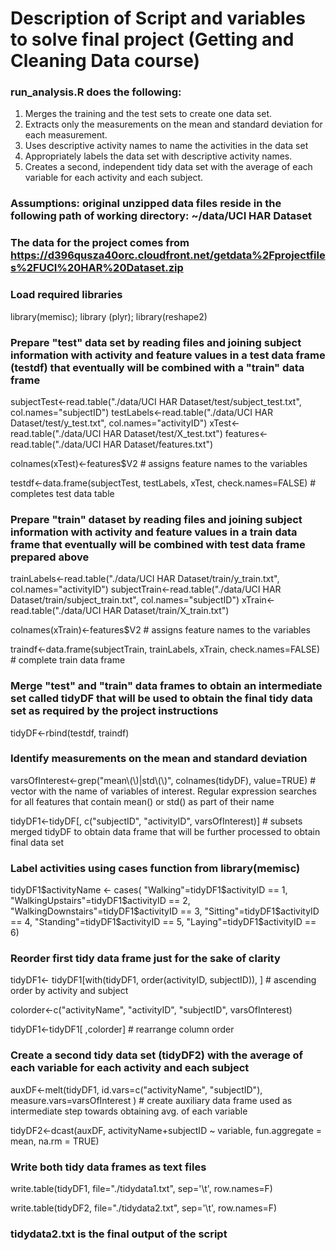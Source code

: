 # Description of Script and variables to solve final project (Getting and Cleaning Data course)

### run_analysis.R does the following: 
1. Merges the training and the test sets to create one data set.
2. Extracts only the measurements on the mean and standard deviation for each measurement. 
3. Uses descriptive activity names to name the activities in the data set
4. Appropriately labels the data set with descriptive activity names. 
5. Creates a second, independent tidy data set with the average of each variable for each activity and each subject. 


### Assumptions: original unzipped data files reside in the following path of working directory: ~/data/UCI HAR Dataset
###  The data for the project comes from https://d396qusza40orc.cloudfront.net/getdata%2Fprojectfiles%2FUCI%20HAR%20Dataset.zip 


### Load required libraries

library(memisc);
library (plyr);
library(reshape2)


### Prepare "test" data set by reading files and joining subject information with activity and feature values in a test data frame (testdf) that eventually will be combined with a "train" data frame 

subjectTest<-read.table("./data/UCI HAR Dataset/test/subject_test.txt", col.names="subjectID")
testLabels<-read.table("./data/UCI HAR Dataset/test/y_test.txt", col.names="activityID")
xTest<-read.table("./data/UCI HAR Dataset/test/X_test.txt")
features<-read.table("./data/UCI HAR Dataset/features.txt")

colnames(xTest)<-features$V2     # assigns feature names to the variables

testdf<-data.frame(subjectTest, testLabels, xTest, check.names=FALSE)     # completes test data table


### Prepare "train" dataset by reading files and joining subject information with activity and feature values in a train data frame that eventually will be combined with test data frame prepared above

trainLabels<-read.table("./data/UCI HAR Dataset/train/y_train.txt",  col.names="activityID")
subjectTrain<-read.table("./data/UCI HAR Dataset/train/subject_train.txt",  col.names="subjectID")
xTrain<-read.table("./data/UCI HAR Dataset/train/X_train.txt")

colnames(xTrain)<-features$V2   # assigns feature names to the variables

traindf<-data.frame(subjectTrain, trainLabels, xTrain, check.names=FALSE)  # complete train data frame


### Merge "test" and "train" data frames to obtain an intermediate set called tidyDF that will be used to obtain the final tidy data set as required by the project instructions

tidyDF<-rbind(testdf, traindf)



### Identify measurements  on the mean and standard deviation

varsOfInterest<-grep("mean\\(\\)|std\\(\\)", colnames(tidyDF), value=TRUE)  # vector with the name of variables of interest. Regular expression searches for all features that contain mean() or std() as part of their name

tidyDF1<-tidyDF[, c("subjectID", "activityID", varsOfInterest)]  # subsets merged tidyDF to obtain data frame that will be further processed to obtain final data set


### Label activities using cases function from library(memisc)

tidyDF1$activityName <- cases(
  "Walking"=tidyDF1$activityID == 1,
  "WalkingUpstairs"=tidyDF1$activityID == 2,
  "WalkingDownstairs"=tidyDF1$activityID == 3,
  "Sitting"=tidyDF1$activityID == 4,
  "Standing"=tidyDF1$activityID == 5,
  "Laying"=tidyDF1$activityID == 6)


### Reorder first tidy data frame just for the sake of clarity

tidyDF1<- tidyDF1[with(tidyDF1, order(activityID, subjectID)), ] # ascending order by activity and subject

colorder<-c("activityName", "activityID", "subjectID", varsOfInterest)

tidyDF1<-tidyDF1[ ,colorder]   # rearrange column order



### Create a second tidy data set (tidyDF2) with the average of each variable for each activity and each subject

auxDF<-melt(tidyDF1, id.vars=c("activityName", "subjectID"), measure.vars=varsOfInterest )  # create auxiliary data frame used as intermediate step towards obtaining avg. of each variable

tidyDF2<-dcast(auxDF, activityName+subjectID ~ variable, fun.aggregate = mean, na.rm = TRUE)


### Write both tidy data frames as text files

write.table(tidyDF1, file="./tidydata1.txt", sep='\t', row.names=F)   

write.table(tidyDF2, file="./tidydata2.txt", sep='\t', row.names=F) 

### tidydata2.txt is the final output of the script
